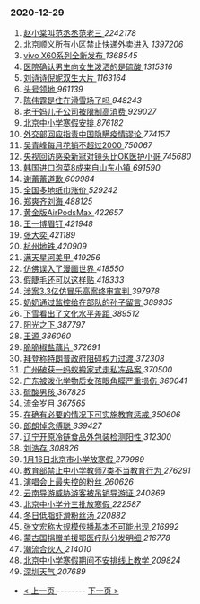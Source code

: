 ### 2020-12-29 
1. [ 赵小棠叫范丞丞范老三 ](https://s.weibo.com/weibo?q=%23%E8%B5%B5%E5%B0%8F%E6%A3%A0%E5%8F%AB%E8%8C%83%E4%B8%9E%E4%B8%9E%E8%8C%83%E8%80%81%E4%B8%89%23&Refer=top) *2242178*
1. [ 北京顺义所有小区禁止快递外卖进入 ](https://s.weibo.com/weibo?q=%23%E5%8C%97%E4%BA%AC%E9%A1%BA%E4%B9%89%E6%89%80%E6%9C%89%E5%B0%8F%E5%8C%BA%E7%A6%81%E6%AD%A2%E5%BF%AB%E9%80%92%E5%A4%96%E5%8D%96%E8%BF%9B%E5%85%A5%23&Refer=top) *1397206*
1. [ vivo X60系列全新发布 ](https://s.weibo.com/weibo?q=vivo%20X60%E7%B3%BB%E5%88%97%E5%85%A8%E6%96%B0%E5%8F%91%E5%B8%83&Refer=top) *1368545*
1. [ 医院确认男生向女生泼洒的是硫酸 ](https://s.weibo.com/weibo?q=%23%E5%8C%BB%E9%99%A2%E7%A1%AE%E8%AE%A4%E7%94%B7%E7%94%9F%E5%90%91%E5%A5%B3%E7%94%9F%E6%B3%BC%E6%B4%92%E7%9A%84%E6%98%AF%E7%A1%AB%E9%85%B8%23&Refer=top) *1315316*
1. [ 刘诗诗倪妮双生大片 ](https://s.weibo.com/weibo?q=%23%E5%88%98%E8%AF%97%E8%AF%97%E5%80%AA%E5%A6%AE%E5%8F%8C%E7%94%9F%E5%A4%A7%E7%89%87%23&Refer=top) *1163164*
1. [ 头号领地 ](https://s.weibo.com/weibo?q=%23%E5%A4%B4%E5%8F%B7%E9%A2%86%E5%9C%B0%23&topic_ad=1&Refer=top) *961139*
1. [ 陈伟霆是住在滑雪场了吗 ](https://s.weibo.com/weibo?q=%23%E9%99%88%E4%BC%9F%E9%9C%86%E6%98%AF%E4%BD%8F%E5%9C%A8%E6%BB%91%E9%9B%AA%E5%9C%BA%E4%BA%86%E5%90%97%23&Refer=top) *948243*
1. [ 老干妈儿子公司被限制高消费 ](https://s.weibo.com/weibo?q=%E8%80%81%E5%B9%B2%E5%A6%88%E5%84%BF%E5%AD%90%E5%85%AC%E5%8F%B8%E8%A2%AB%E9%99%90%E5%88%B6%E9%AB%98%E6%B6%88%E8%B4%B9&Refer=top) *929027*
1. [ 北京中小学寒假安排 ](https://s.weibo.com/weibo?q=%23%E5%8C%97%E4%BA%AC%E4%B8%AD%E5%B0%8F%E5%AD%A6%E5%AF%92%E5%81%87%E5%AE%89%E6%8E%92%23&Refer=top) *876182*
1. [ 外交部回应指责中国隐瞒疫情谬论 ](https://s.weibo.com/weibo?q=%E5%A4%96%E4%BA%A4%E9%83%A8%E5%9B%9E%E5%BA%94%E6%8C%87%E8%B4%A3%E4%B8%AD%E5%9B%BD%E9%9A%90%E7%9E%92%E7%96%AB%E6%83%85%E8%B0%AC%E8%AE%BA&Refer=top) *774157*
1. [ 吴青峰每月花销不超过2000 ](https://s.weibo.com/weibo?q=%23%E5%90%B4%E9%9D%92%E5%B3%B0%E6%AF%8F%E6%9C%88%E8%8A%B1%E9%94%80%E4%B8%8D%E8%B6%85%E8%BF%872000%23&Refer=top) *750067*
1. [ 央视回访感染新冠对镜头比OK医护小哥 ](https://s.weibo.com/weibo?q=%E5%A4%AE%E8%A7%86%E5%9B%9E%E8%AE%BF%E6%84%9F%E6%9F%93%E6%96%B0%E5%86%A0%E5%AF%B9%E9%95%9C%E5%A4%B4%E6%AF%94OK%E5%8C%BB%E6%8A%A4%E5%B0%8F%E5%93%A5&Refer=top) *745680*
1. [ 韩国进口泡菜8成来自山东小镇 ](https://s.weibo.com/weibo?q=%23%E9%9F%A9%E5%9B%BD%E8%BF%9B%E5%8F%A3%E6%B3%A1%E8%8F%9C8%E6%88%90%E6%9D%A5%E8%87%AA%E5%B1%B1%E4%B8%9C%E5%B0%8F%E9%95%87%23&Refer=top) *691590*
1. [ 谢蕾蕾道歉 ](https://s.weibo.com/weibo?q=%E8%B0%A2%E8%95%BE%E8%95%BE%E9%81%93%E6%AD%89&Refer=top) *609984*
1. [ 全国多地纸巾涨价 ](https://s.weibo.com/weibo?q=%23%E5%85%A8%E5%9B%BD%E5%A4%9A%E5%9C%B0%E7%BA%B8%E5%B7%BE%E6%B6%A8%E4%BB%B7%23&Refer=top) *529242*
1. [ 郑爽齐刘海 ](https://s.weibo.com/weibo?q=%23%E9%83%91%E7%88%BD%E9%BD%90%E5%88%98%E6%B5%B7%23&Refer=top) *488125*
1. [ 黄金版AirPodsMax ](https://s.weibo.com/weibo?q=%E9%BB%84%E9%87%91%E7%89%88AirPodsMax&Refer=top) *422657*
1. [ 王一博眉钉 ](https://s.weibo.com/weibo?q=%E7%8E%8B%E4%B8%80%E5%8D%9A%E7%9C%89%E9%92%89&Refer=top) *421948*
1. [ 张大奕 ](https://s.weibo.com/weibo?q=%E5%BC%A0%E5%A4%A7%E5%A5%95&Refer=top) *421189*
1. [ 杭州地铁 ](https://s.weibo.com/weibo?q=%E6%9D%AD%E5%B7%9E%E5%9C%B0%E9%93%81&Refer=top) *420909*
1. [ 满天星河美甲 ](https://s.weibo.com/weibo?q=%23%E6%BB%A1%E5%A4%A9%E6%98%9F%E6%B2%B3%E7%BE%8E%E7%94%B2%23&Refer=top) *419256*
1. [ 仿佛误入了漫画世界 ](https://s.weibo.com/weibo?q=%23%E4%BB%BF%E4%BD%9B%E8%AF%AF%E5%85%A5%E4%BA%86%E6%BC%AB%E7%94%BB%E4%B8%96%E7%95%8C%23&Refer=top) *418550*
1. [ 假睫毛还可以这样贴 ](https://s.weibo.com/weibo?q=%23%E5%81%87%E7%9D%AB%E6%AF%9B%E8%BF%98%E5%8F%AF%E4%BB%A5%E8%BF%99%E6%A0%B7%E8%B4%B4%23&Refer=top) *418333*
1. [ 涉案3.3亿仿冒乐高案终审宣判 ](https://s.weibo.com/weibo?q=%23%E6%B6%89%E6%A1%883.3%E4%BA%BF%E4%BB%BF%E5%86%92%E4%B9%90%E9%AB%98%E6%A1%88%E7%BB%88%E5%AE%A1%E5%AE%A3%E5%88%A4%23&Refer=top) *397978*
1. [ 奶奶通过监控给在部队的孙子留言 ](https://s.weibo.com/weibo?q=%23%E5%A5%B6%E5%A5%B6%E9%80%9A%E8%BF%87%E7%9B%91%E6%8E%A7%E7%BB%99%E5%9C%A8%E9%83%A8%E9%98%9F%E7%9A%84%E5%AD%99%E5%AD%90%E7%95%99%E8%A8%80%23&Refer=top) *389935*
1. [ 下雪看出了文化水平差距 ](https://s.weibo.com/weibo?q=%23%E4%B8%8B%E9%9B%AA%E7%9C%8B%E5%87%BA%E4%BA%86%E6%96%87%E5%8C%96%E6%B0%B4%E5%B9%B3%E5%B7%AE%E8%B7%9D%23&Refer=top) *389512*
1. [ 阳光之下 ](https://s.weibo.com/weibo?q=%E9%98%B3%E5%85%89%E4%B9%8B%E4%B8%8B&Refer=top) *387797*
1. [ 王源 ](https://s.weibo.com/weibo?q=%E7%8E%8B%E6%BA%90&Refer=top) *386060*
1. [ 脆脆椒盐藕片 ](https://s.weibo.com/weibo?q=%E8%84%86%E8%84%86%E6%A4%92%E7%9B%90%E8%97%95%E7%89%87&Refer=top) *372691*
1. [ 拜登称特朗普政府阻碍权力过渡 ](https://s.weibo.com/weibo?q=%23%E6%8B%9C%E7%99%BB%E7%A7%B0%E7%89%B9%E6%9C%97%E6%99%AE%E6%94%BF%E5%BA%9C%E9%98%BB%E7%A2%8D%E6%9D%83%E5%8A%9B%E8%BF%87%E6%B8%A1%23&Refer=top) *372308*
1. [ 广州破获一蚂蚁搬家式走私冻品案 ](https://s.weibo.com/weibo?q=%23%E5%B9%BF%E5%B7%9E%E7%A0%B4%E8%8E%B7%E4%B8%80%E8%9A%82%E8%9A%81%E6%90%AC%E5%AE%B6%E5%BC%8F%E8%B5%B0%E7%A7%81%E5%86%BB%E5%93%81%E6%A1%88%23&Refer=top) *370500*
1. [ 广东被泼化学物质女孩眼角膜严重损伤 ](https://s.weibo.com/weibo?q=%23%E5%B9%BF%E4%B8%9C%E8%A2%AB%E6%B3%BC%E5%8C%96%E5%AD%A6%E7%89%A9%E8%B4%A8%E5%A5%B3%E5%AD%A9%E7%9C%BC%E8%A7%92%E8%86%9C%E4%B8%A5%E9%87%8D%E6%8D%9F%E4%BC%A4%23&Refer=top) *369041*
1. [ 硫酸男孩 ](https://s.weibo.com/weibo?q=%23%E7%A1%AB%E9%85%B8%E7%94%B7%E5%AD%A9%23&Refer=top) *367825*
1. [ 流金岁月 ](https://s.weibo.com/weibo?q=%E6%B5%81%E9%87%91%E5%B2%81%E6%9C%88&Refer=top) *367565*
1. [ 在确有必要的情况下可实施教育惩戒 ](https://s.weibo.com/weibo?q=%23%E5%9C%A8%E7%A1%AE%E6%9C%89%E5%BF%85%E8%A6%81%E7%9A%84%E6%83%85%E5%86%B5%E4%B8%8B%E5%8F%AF%E5%AE%9E%E6%96%BD%E6%95%99%E8%82%B2%E6%83%A9%E6%88%92%23&Refer=top) *350606*
1. [ 郎朗悼念傅聪 ](https://s.weibo.com/weibo?q=%E9%83%8E%E6%9C%97%E6%82%BC%E5%BF%B5%E5%82%85%E8%81%AA&Refer=top) *339427*
1. [ 辽宁开原冷链食品外包装检测阳性 ](https://s.weibo.com/weibo?q=%E8%BE%BD%E5%AE%81%E5%BC%80%E5%8E%9F%E5%86%B7%E9%93%BE%E9%A3%9F%E5%93%81%E5%A4%96%E5%8C%85%E8%A3%85%E6%A3%80%E6%B5%8B%E9%98%B3%E6%80%A7&Refer=top) *312300*
1. [ 刘浩存 ](https://s.weibo.com/weibo?q=%E5%88%98%E6%B5%A9%E5%AD%98&Refer=top) *308826*
1. [ 1月16日北京市小学放寒假 ](https://s.weibo.com/weibo?q=%231%E6%9C%8816%E6%97%A5%E5%8C%97%E4%BA%AC%E5%B8%82%E5%B0%8F%E5%AD%A6%E6%94%BE%E5%AF%92%E5%81%87%23&Refer=top) *279989*
1. [ 教育部禁止中小学教师7类不当教育行为 ](https://s.weibo.com/weibo?q=%23%E6%95%99%E8%82%B2%E9%83%A8%E7%A6%81%E6%AD%A2%E4%B8%AD%E5%B0%8F%E5%AD%A6%E6%95%99%E5%B8%887%E7%B1%BB%E4%B8%8D%E5%BD%93%E6%95%99%E8%82%B2%E8%A1%8C%E4%B8%BA%23&Refer=top) *276291*
1. [ 演唱会上最失控的粉丝 ](https://s.weibo.com/weibo?q=%23%E6%BC%94%E5%94%B1%E4%BC%9A%E4%B8%8A%E6%9C%80%E5%A4%B1%E6%8E%A7%E7%9A%84%E7%B2%89%E4%B8%9D%23&Refer=top) *260626*
1. [ 云南导游威胁游客被吊销导游证 ](https://s.weibo.com/weibo?q=%23%E4%BA%91%E5%8D%97%E5%AF%BC%E6%B8%B8%E5%A8%81%E8%83%81%E6%B8%B8%E5%AE%A2%E8%A2%AB%E5%90%8A%E9%94%80%E5%AF%BC%E6%B8%B8%E8%AF%81%23&Refer=top) *240869*
1. [ 北京中小学分三批放寒假 ](https://s.weibo.com/weibo?q=%23%E5%8C%97%E4%BA%AC%E4%B8%AD%E5%B0%8F%E5%AD%A6%E5%88%86%E4%B8%89%E6%89%B9%E6%94%BE%E5%AF%92%E5%81%87%23&Refer=top) *222587*
1. [ 冬日低脂虾滑粉丝汤 ](https://s.weibo.com/weibo?q=%E5%86%AC%E6%97%A5%E4%BD%8E%E8%84%82%E8%99%BE%E6%BB%91%E7%B2%89%E4%B8%9D%E6%B1%A4&Refer=top) *220882*
1. [ 张文宏称大规模传播基本不可能出现 ](https://s.weibo.com/weibo?q=%23%E5%BC%A0%E6%96%87%E5%AE%8F%E7%A7%B0%E5%A4%A7%E8%A7%84%E6%A8%A1%E4%BC%A0%E6%92%AD%E5%9F%BA%E6%9C%AC%E4%B8%8D%E5%8F%AF%E8%83%BD%E5%87%BA%E7%8E%B0%23&Refer=top) *216992*
1. [ 蒙古国捐赠羊援鄂医疗队分发明细 ](https://s.weibo.com/weibo?q=%23%E8%92%99%E5%8F%A4%E5%9B%BD%E6%8D%90%E8%B5%A0%E7%BE%8A%E6%8F%B4%E9%84%82%E5%8C%BB%E7%96%97%E9%98%9F%E5%88%86%E5%8F%91%E6%98%8E%E7%BB%86%23&Refer=top) *216778*
1. [ 潮流合伙人 ](https://s.weibo.com/weibo?q=%E6%BD%AE%E6%B5%81%E5%90%88%E4%BC%99%E4%BA%BA&Refer=top) *214010*
1. [ 北京中小学寒假期间不安排线上教学 ](https://s.weibo.com/weibo?q=%23%E5%8C%97%E4%BA%AC%E4%B8%AD%E5%B0%8F%E5%AD%A6%E5%AF%92%E5%81%87%E6%9C%9F%E9%97%B4%E4%B8%8D%E5%AE%89%E6%8E%92%E7%BA%BF%E4%B8%8A%E6%95%99%E5%AD%A6%23&Refer=top) *209824*
1. [ 深圳天气 ](https://s.weibo.com/weibo?q=%E6%B7%B1%E5%9C%B3%E5%A4%A9%E6%B0%94&Refer=top) *207689* 

- [ < 上一页 ](https://github.com/able8/weibo-hot-record/blob/master/2020-12-28.md) -------- [ 下一页 > ](https://github.com/able8/weibo-hot-record/blob/master/2020-12-30.md)